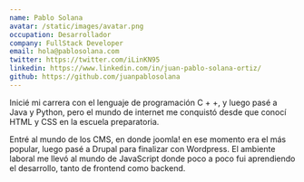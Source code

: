 ```yaml
---
name: Pablo Solana
avatar: /static/images/avatar.png
occupation: Desarrollador
company: FullStack Developer
email: hola@pablosolana.com
twitter: https://twitter.com/iLinKN95
linkedin: https://www.linkedin.com/in/juan-pablo-solana-ortiz/
github: https://github.com/juanpablosolana
---
```


Inicié mi carrera con el lenguaje de programación C + +, y luego pasé a Java y Python, pero el mundo de internet me conquistó desde que conocí HTML y CSS en la escuela preparatoria.

Entré al mundo de los CMS, en donde joomla! en ese momento era el más popular, luego pasé a Drupal para finalizar con Wordpress.
El ambiente laboral me llevó al mundo de JavaScript donde poco a poco fui aprendiendo el desarrollo, tanto de frontend como backend.
